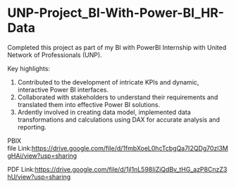 # UNP-Project_BI-With-Power-BI_HR-Data

Completed this project as part of my BI with PowerBI Internship with United Network of Professionals (UNP).

Key highlights:

1. Contributed to the development of intricate KPIs and dynamic, interactive Power BI interfaces.
2. Collaborated with stakeholders to understand their requirements and translated them into effective Power BI solutions.
3. Ardently involved in creating data model, implemented data transformations and calculations using DAX for accurate analysis and reporting.

PBIX file Link:https://drive.google.com/file/d/1fmbXoeL0hcTcbgQa7I2QDg70zl3MgHAi/view?usp=sharing

PDF Link:https://drive.google.com/file/d/1jl1nL598IiZiQdBv_tHG_azP8CnzZ3hU/view?usp=sharing
